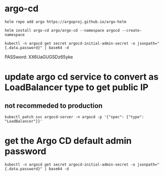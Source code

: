 # argo-cd

    helm repo add argo https://argoproj.github.io/argo-helm

    helm install argo-cd argo/argo-cd --namespace argocd --create-namespace

    kubectl -n argocd get secret argocd-initial-admin-secret -o jsonpath="{.data.password}" | base64 -d
PASSword: XX6UaGUGSDz65yke

# update argo cd service to convert as LoadBalancer type to get public IP
## not recommeded to production
    kubectl patch svc argocd-server -n argocd -p '{"spec": {"type": "LoadBalancer"}}'


# get the Argo CD default admin password 
    kubectl -n argocd get secret argocd-initial-admin-secret -o jsonpath="{.data.password}" | base64 -d

